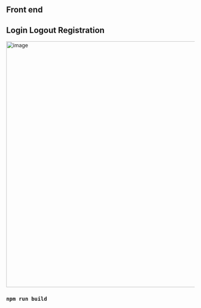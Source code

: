 ## Front end



## Login Logout Registration 
<img width="658" alt="image" src="https://user-images.githubusercontent.com/82011274/226705459-841e84c9-db6c-4965-a6a3-d550da0a226c.png">

### `npm run build`
